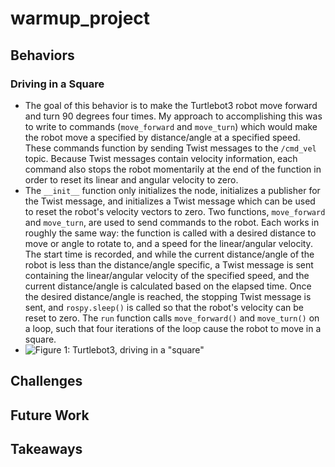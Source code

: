 # warmup_project
## Behaviors
### Driving in a Square
* The goal of this behavior is to make the Turtlebot3 robot move forward and turn 90 degrees four times. My approach to accomplishing this was to write to commands (`move_forward` and `move_turn`) which would make the robot move a specified by distance/angle at a specified speed. These commands function by sending Twist messages to the `/cmd_vel` topic. Because Twist messages contain velocity information, each command also stops the robot momentarily at the end of the function in order to reset its linear and angular velocity to zero.
* The `__init__` function only initializes the node, initializes a publisher for the Twist message, and initializes a Twist message which can be used to reset the robot's velocity vectors to zero. Two functions, `move_forward` and `move_turn`, are used to send commands to the robot. Each works in roughly the same way: the function is called with a desired distance to move or angle to rotate to, and a speed for the linear/angular velocity. The start time is recorded, and while the current distance/angle of the robot is less than the distance/angle specific, a Twist message is sent containing the linear/angular velocity of the specified speed, and the current distance/angle is calculated based on the elapsed time. Once the desired distance/angle is reached, the stopping Twist message is sent, and `rospy.sleep()` is called so that the robot's velocity can be reset to zero. The `run` function calls `move_forward()` and `move_turn()` on a loop, such that four iterations of the loop cause the robot to move in a square.
* ![Figure 1: Turtlebot3, driving in a "square"](./drive_square.gif)
## Challenges
## Future Work
## Takeaways